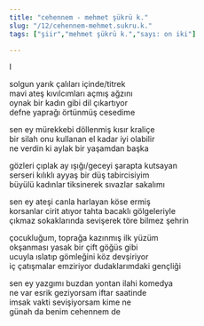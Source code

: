 ```yaml
---
title: "cehennem - mehmet şükrü k."
slug: "/12/cehennem-mehmet.sukru.k."
tags: ["şiir","mehmet şükrü k.","sayı: on iki"]

---
```

I

solgun yarık çalıları içinde/titrek    
mavi ateş kıvılcımları açmış ağzını  
oynak bir kadın gibi dil çıkartıyor  
defne yaprağı örtünmüş cesedime

sen ey mürekkebi döllenmiş kısır kraliçe  
bir silah onu kullanan el kadar iyi olabilir  
ne verdin ki aylak bir yaşamdan başka

gözleri çıplak ay ışığı/geceyi şarapta kutsayan  
serseri kılıklı ayyaş bir düş tabircisiyim  
büyülü kadınlar tiksinerek sıvazlar sakalımı

sen ey ateşi canla harlayan köse ermiş  
korsanlar cirit atıyor tahta bacaklı gölgeleriyle  
çıkmaz sokaklarında sevişerek töre bilmez şehrin

çocukluğum, toprağa kazınmış ilk yüzüm  
okşanması yasak bir çift göğüs gibi  
ucuyla ıslatıp gömleğini köz devşiriyor  
iç çatışmalar emziriyor dudaklarımdaki gençliği

sen ey yazgımı buzdan yontan ilahi komedya  
ne var esrik geziyorsam iftar saatinde  
imsak vakti sevişiyorsam kime ne  
günah da benim cehennem de
